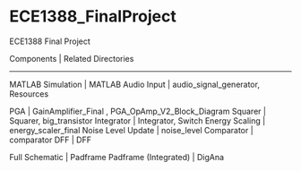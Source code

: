 # ECE1388_FinalProject
ECE1388 Final Project

Components                |   Related Directories
_______________________________________________________________________________________________________________________
	
MATLAB Simulation         |   MATLAB
Audio Input               |   audio_signal_generator, Resources

PGA                       |   GainAmplifier_Final , PGA_OpAmp_V2_Block_Diagram
Squarer                   |   Squarer, big_transistor
Integrator                |   Integrator, Switch
Energy Scaling            |   energy_scaler_final
Noise Level Update        |   noise_level
Comparator                |   comparator
DFF                       |   DFF

Full Schematic            |   Padframe
Padframe (Integrated)     |   DigAna


